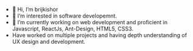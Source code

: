 - 👋 Hi, I’m brijkishor
- 👀 I’m interested in software developemnt.
- 🌱 I’m currently working on web development and proficient in Javascript, ReactJs, Ant-Design, HTML5, CSS3.
- Have worked on multiple projects and having depth understanding of UX design and development.

